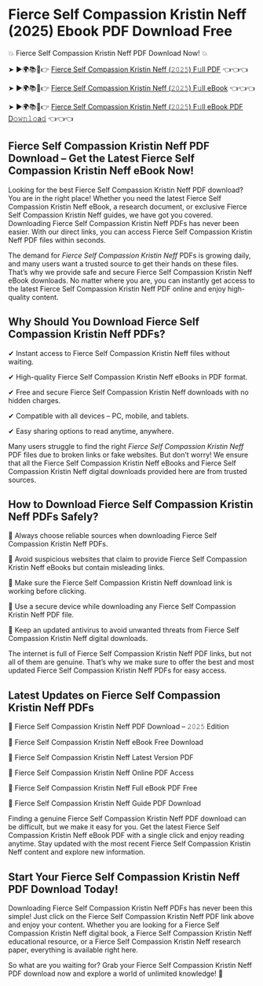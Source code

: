 # Fierce Self Compassion Kristin Neff (2025) Ebook PDF Download Free

💥 Fierce Self Compassion Kristin Neff PDF Download Now! 💥

➤ ►🌍📚📱👉 [Fierce Self Compassion Kristin Neff (𝟸𝟶𝟸𝟻) F𝚞ll PDF](https://getpdf.xyz/fierce-self-compassion-kristin-neff) 👈👈👈


➤ ►🌍📚📱👉 [Fierce Self Compassion Kristin Neff (𝟸𝟶𝟸𝟻) F𝚞ll eBook](https://getpdf.xyz/fierce-self-compassion-kristin-neff) 👈👈👈


➤ ►🌍📚📱👉 [Fierce Self Compassion Kristin Neff (𝟸𝟶𝟸𝟻) F𝚞ll eBook PDF D𝚘𝚠𝚗𝚕𝚘a𝚍](https://getpdf.xyz/fierce-self-compassion-kristin-neff) 👈👈👈


## Fierce Self Compassion Kristin Neff PDF Download – Get the Latest Fierce Self Compassion Kristin Neff eBook Now!

Looking for the best Fierce Self Compassion Kristin Neff PDF download? You are in the right place! Whether you need the latest Fierce Self Compassion Kristin Neff eBook, a research document, or exclusive Fierce Self Compassion Kristin Neff guides, we have got you covered. Downloading Fierce Self Compassion Kristin Neff PDFs has never been easier. With our direct links, you can access Fierce Self Compassion Kristin Neff PDF files within seconds.

The demand for *Fierce Self Compassion Kristin Neff* PDFs is growing daily, and many users want a trusted source to get their hands on these files. That’s why we provide safe and secure Fierce Self Compassion Kristin Neff eBook downloads. No matter where you are, you can instantly get access to the latest Fierce Self Compassion Kristin Neff PDF online and enjoy high-quality content.

## Why Should You Download Fierce Self Compassion Kristin Neff PDFs?

✔ Instant access to Fierce Self Compassion Kristin Neff files without waiting.

✔ High-quality Fierce Self Compassion Kristin Neff eBooks in PDF format.

✔ Free and secure Fierce Self Compassion Kristin Neff downloads with no hidden charges.

✔ Compatible with all devices – PC, mobile, and tablets.

✔ Easy sharing options to read anytime, anywhere.

Many users struggle to find the right *Fierce Self Compassion Kristin Neff* PDF files due to broken links or fake websites. But don’t worry! We ensure that all the Fierce Self Compassion Kristin Neff eBooks and Fierce Self Compassion Kristin Neff digital downloads provided here are from trusted sources.

## How to Download Fierce Self Compassion Kristin Neff PDFs Safely?

📌 Always choose reliable sources when downloading Fierce Self Compassion Kristin Neff PDFs.

📌 Avoid suspicious websites that claim to provide Fierce Self Compassion Kristin Neff eBooks but contain misleading links.

📌 Make sure the Fierce Self Compassion Kristin Neff download link is working before clicking.

📌 Use a secure device while downloading any Fierce Self Compassion Kristin Neff PDF file.

📌 Keep an updated antivirus to avoid unwanted threats from Fierce Self Compassion Kristin Neff digital downloads.

The internet is full of Fierce Self Compassion Kristin Neff PDF links, but not all of them are genuine. That’s why we make sure to offer the best and most updated Fierce Self Compassion Kristin Neff PDFs for easy access.

## Latest Updates on Fierce Self Compassion Kristin Neff PDFs

🔹 Fierce Self Compassion Kristin Neff PDF Download – 𝟸𝟶𝟸𝟻 Edition

🔹 Fierce Self Compassion Kristin Neff eBook Free Download

🔹 Fierce Self Compassion Kristin Neff Latest Version PDF

🔹 Fierce Self Compassion Kristin Neff Online PDF Access

🔹 Fierce Self Compassion Kristin Neff Full eBook PDF Free

🔹 Fierce Self Compassion Kristin Neff Guide PDF Download

Finding a genuine Fierce Self Compassion Kristin Neff PDF download can be difficult, but we make it easy for you. Get the latest Fierce Self Compassion Kristin Neff eBook PDF with a single click and enjoy reading anytime. Stay updated with the most recent Fierce Self Compassion Kristin Neff content and explore new information.

## Start Your Fierce Self Compassion Kristin Neff PDF Download Today!

Downloading Fierce Self Compassion Kristin Neff PDFs has never been this simple! Just click on the Fierce Self Compassion Kristin Neff PDF link above and enjoy your content. Whether you are looking for a Fierce Self Compassion Kristin Neff digital book, a Fierce Self Compassion Kristin Neff educational resource, or a Fierce Self Compassion Kristin Neff research paper, everything is available right here.

So what are you waiting for? Grab your Fierce Self Compassion Kristin Neff PDF download now and explore a world of unlimited knowledge! 🚀